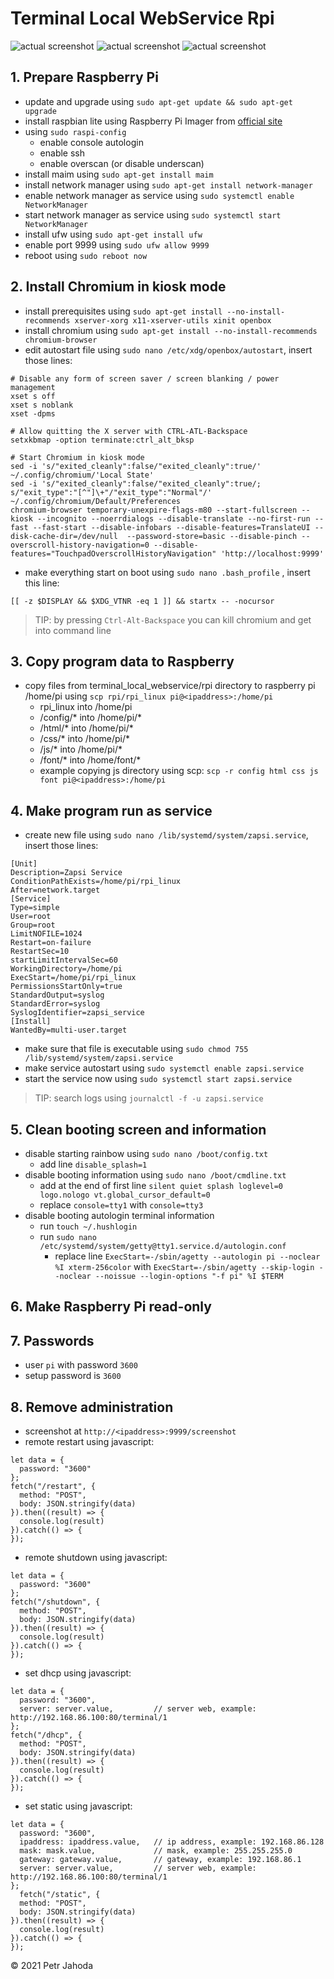 # Terminal Local WebService Rpi

![actual screenshot](screenshot-3.png)
![actual screenshot](screenshot-4.png)
![actual screenshot](screenshot-5.png)


## 1. Prepare Raspberry Pi
* update and upgrade using `sudo apt-get update && sudo apt-get upgrade`
* install raspbian lite using Raspberry Pi Imager from [official site](https://www.raspberrypi.org/software/)
* using `sudo raspi-config`
  * enable console autologin
  * enable ssh
  * enable overscan (or disable underscan)
* install maim using `sudo apt-get install maim`
* install network manager using `sudo apt-get install network-manager`
* enable network manager as service using `sudo systemctl enable NetworkManager`
* start network manager as service using `sudo systemctl start NetworkManager`
* install ufw using `sudo apt-get install ufw`
* enable port 9999 using `sudo ufw allow 9999`
* reboot using `sudo reboot now`

## 2. Install Chromium in kiosk mode
* install prerequisites using `sudo apt-get install --no-install-recommends xserver-xorg x11-xserver-utils xinit openbox`
* install chromium using `sudo apt-get install --no-install-recommends chromium-browser`
* edit autostart file using `sudo nano /etc/xdg/openbox/autostart`, insert those lines:
```
# Disable any form of screen saver / screen blanking / power management
xset s off
xset s noblank
xset -dpms

# Allow quitting the X server with CTRL-ATL-Backspace
setxkbmap -option terminate:ctrl_alt_bksp

# Start Chromium in kiosk mode
sed -i 's/"exited_cleanly":false/"exited_cleanly":true/' ~/.config/chromium/'Local State'
sed -i 's/"exited_cleanly":false/"exited_cleanly":true/; s/"exit_type":"[^"]\+"/"exit_type":"Normal"/' ~/.config/chromium/Default/Preferences
chromium-browser temporary-unexpire-flags-m80 --start-fullscreen --kiosk --incognito --noerrdialogs --disable-translate --no-first-run --fast --fast-start --disable-infobars --disable-features=TranslateUI --disk-cache-dir=/dev/null  --password-store=basic --disable-pinch --overscroll-history-navigation=0 --disable-features="TouchpadOverscrollHistoryNavigation" 'http://localhost:9999'
```
* make everything start on boot using `sudo nano .bash_profile` , insert this line:
```
[[ -z $DISPLAY && $XDG_VTNR -eq 1 ]] && startx -- -nocursor
```
>TIP: by pressing `Ctrl-Alt-Backspace` you can kill chromium and get into command line

## 3. Copy program data to Raspberry
* copy files from terminal_local_webservice/rpi directory to raspberry pi /home/pi using `scp rpi/rpi_linux pi@<ipaddress>:/home/pi`
  * rpi_linux into /home/pi
  * /config/* into /home/pi/*
  * /html/* into /home/pi/*
  * /css/* into /home/pi/*
  * /js/* into /home/pi/*
  * /font/* into /home/font/*
  * example copying js directory using scp: `scp -r config html css js font pi@<ipaddress>:/home/pi`
  
## 4. Make program run as service
* create new file using `sudo nano /lib/systemd/system/zapsi.service`, insert those lines:
```
[Unit]
Description=Zapsi Service
ConditionPathExists=/home/pi/rpi_linux
After=network.target
[Service]
Type=simple
User=root
Group=root
LimitNOFILE=1024
Restart=on-failure
RestartSec=10
startLimitIntervalSec=60
WorkingDirectory=/home/pi
ExecStart=/home/pi/rpi_linux
PermissionsStartOnly=true
StandardOutput=syslog
StandardError=syslog
SyslogIdentifier=zapsi_service
[Install]
WantedBy=multi-user.target
```
* make sure that file is executable using `sudo chmod 755 /lib/systemd/system/zapsi.service`
* make service autostart using `sudo systemctl enable zapsi.service`
* start the service now using  `sudo systemctl start zapsi.service`
>TIP: search logs using `journalctl -f -u zapsi.service`

## 5. Clean booting screen and information
* disable starting rainbow using `sudo nano /boot/config.txt`
    * add line `disable_splash=1`
* disable booting information using `sudo nano /boot/cmdline.txt`
    * add at the end of first line `silent quiet splash loglevel=0 logo.nologo vt.global_cursor_default=0`
    * replace `console=tty1` with `console=tty3`
* disable booting autologin terminal information
    * run `touch ~/.hushlogin`
    * run `sudo nano /etc/systemd/system/getty@tty1.service.d/autologin.conf`
      * replace line `ExecStart=-/sbin/agetty --autologin pi --noclear %I xterm-256color` with `ExecStart=-/sbin/agetty --skip-login --noclear --noissue --login-options "-f pi" %I $TERM`

## 6. Make Raspberry Pi read-only

## 7. Passwords
* user `pi` with password `3600`
* setup password is `3600`

## 8. Remove administration
* screenshot at `http://<ipaddress>:9999/screenshot`
* remote restart using javascript:
```
let data = {
  password: "3600"
};
fetch("/restart", {
  method: "POST",
  body: JSON.stringify(data)
}).then((result) => {
  console.log(result)
}).catch(() => {
});
```
* remote shutdown using javascript:
```
let data = {
  password: "3600"
};
fetch("/shutdown", {
  method: "POST",
  body: JSON.stringify(data)
}).then((result) => {
  console.log(result)
}).catch(() => {
});
```
* set dhcp using javascript:
```
let data = {
  password: "3600",
  server: server.value,         // server web, example: http://192.168.86.100:80/terminal/1
};
fetch("/dhcp", {
  method: "POST",
  body: JSON.stringify(data)
}).then((result) => {
  console.log(result)
}).catch(() => {
});
```

* set static using javascript:
```
let data = {
  password: "3600",     
  ipaddress: ipaddress.value,   // ip address, example: 192.168.86.128
  mask: mask.value,             // mask, example: 255.255.255.0
  gateway: gateway.value,       // gateway, example: 192.168.86.1
  server: server.value,         // server web, example: http://192.168.86.100:80/terminal/1
};
  fetch("/static", {
  method: "POST",
  body: JSON.stringify(data)
}).then((result) => {
  console.log(result)
}).catch(() => {
});
```

© 2021 Petr Jahoda
